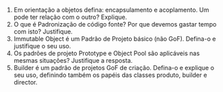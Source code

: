 1. Em orientação a objetos defina: encapsulamento e acoplamento. Um pode ter relação com o outro? Explique.
2. O que é Padronização de código fonte? Por que devemos gastar tempo com isto? Justifique. 
3. Immutable Object é um Padrão de Projeto básico (não GoF). Defina-o e justifique o seu uso.
4. Os padrões de projeto Prototype e Object Pool são aplicáveis nas mesmas situações? Justifique a resposta.
5. Builder é um padrão de projetos GoF de criação. Defina-o e explique o seu uso, definindo também os papéis das classes produto, builder e director.